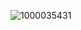 ![1000035431](https://github.com/Shhyro23/Janeth/assets/165381075/e7e17216-e9ac-4f33-b022-2f8f4cda8328)
